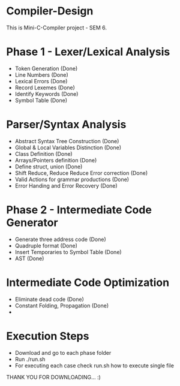 # Compiler-Design

This is Mini-C-Compiler project - SEM 6.

# Phase 1 - Lexer/Lexical Analysis

- Token Generation (Done)
- Line Numbers (Done)
- Lexical Errors (Done)
- Record Lexemes (Done)
- Identify Keywords (Done)
- Symbol Table (Done)

# Parser/Syntax Analysis

- Abstract Syntax Tree Construction (Done)
- Global & Local Variables Distinction (Done)
- Class Definition (Done)
- Arrays/Pointers definition (Done)
- Define struct, union (Done)
- Shift Reduce, Reduce Reduce Error correction (Done)
- Valid Actions for grammar productions (Done)
- Error Handing and Error Recovery (Done)

# Phase 2 - Intermediate Code Generator

- Generate three address code (Done)
- Quadruple format (Done)
- Insert Temporaries to Symbol Table (Done)
- AST (Done)

# Intermediate Code Optimization

- Eliminate dead code (Done)
- Constant Folding, Propagation (Done)
- 
# Execution Steps

- Download and go to each phase folder
- Run ./run.sh
- For executing each case check run.sh how to execute single file

THANK YOU FOR DOWNLOADING... :)
